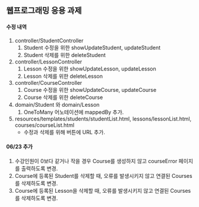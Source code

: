 ## 웹프로그래밍 응용 과제

#### 수정 내역

1. controller/StudentController  
    1. Student 수정을 위한 showUpdateStudent, updateStudent
    2. Student 삭제를 위한 deleteStudent
2. controller/LessonController  
    1. Lesson 수정을 위한 showUpdateLesson, updateLesson
    2. Lesson 삭제를 위한 deleteLesson
3. controller/CourseController  
    1. Course 수정을 위한 showUpdateCourse, updateCourse
    2. Course 삭제를 위한 deleteCourse
4. domain/Student 와 domain/Lesson
    1. OneToMany 어노테이션에 mappedBy 추가.  
5. resources/templates/students/studentList.html, lessons/lessonList.html, courses/courseList.html 
    - 수정과 삭제를 위해 버튼에 URL 추가.  
    
#### 06/23 추가

1. 수강인원이 0보다 같거나 작을 경우 Course를 생성하지 않고 courseError 페이지를 출력하도록 변경.
2. Course에 등록된 Student를 삭제할 때, 오류를 발생시키지 않고 연결된 Courses를 삭제하도록 변경.
3. Course에 등록된 Lesson을 삭제할 때, 오류를 발생시키지 않고 연결된 Courses를 삭제하도록 변경.

